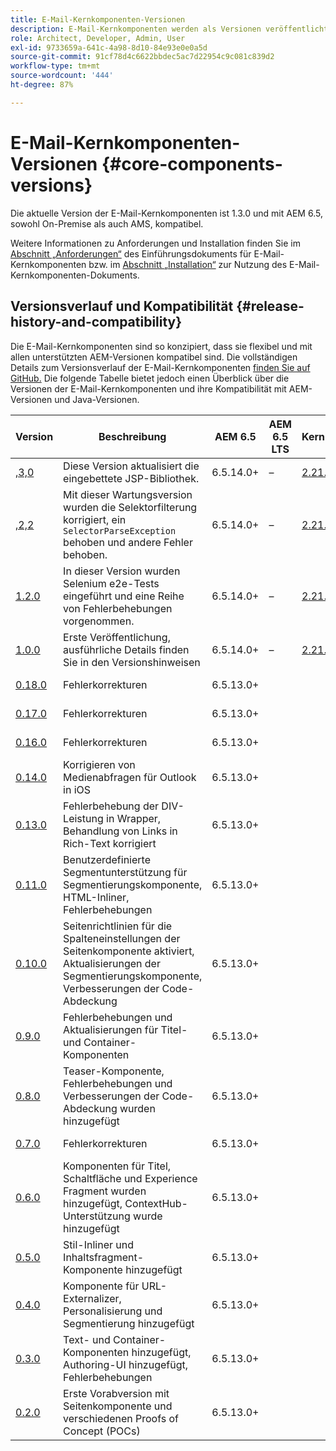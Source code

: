 ```yaml
---
title: E-Mail-Kernkomponenten-Versionen
description: E-Mail-Kernkomponenten werden als Versionen veröffentlicht.
role: Architect, Developer, Admin, User
exl-id: 9733659a-641c-4a98-8d10-84e93e0e0a5d
source-git-commit: 91cf78d4c6622bbdec5ac7d22954c9c081c839d2
workflow-type: tm+mt
source-wordcount: '444'
ht-degree: 87%

---
```



# E-Mail-Kernkomponenten-Versionen {#core-components-versions}

Die aktuelle Version der E-Mail-Kernkomponenten ist 1.3.0 und mit AEM 6.5, sowohl On-Premise als auch AMS, kompatibel.

Weitere Informationen zu Anforderungen und Installation finden Sie im [Abschnitt „Anforderungen“](/help/email/introduction.md#requirements) des Einführungsdokuments für E-Mail-Kernkomponenten bzw. im [Abschnitt „Installation“](/help/email/using.md#installing-the-email-core-components) zur Nutzung des E-Mail-Kernkomponenten-Dokuments.

## Versionsverlauf und Kompatibilität {#release-history-and-compatibility}

Die E-Mail-Kernkomponenten sind so konzipiert, dass sie flexibel und mit allen unterstützten AEM-Versionen kompatibel sind. Die vollständigen Details zum Versionsverlauf der E-Mail-Kernkomponenten [finden Sie auf GitHub.](https://github.com/adobe/aem-core-email-components/releases) Die folgende Tabelle bietet jedoch einen Überblick über die Versionen der E-Mail-Kernkomponenten und ihre Kompatibilität mit AEM-Versionen und Java-Versionen.

| Version | Beschreibung | AEM 6.5 | AEM 6.5 LTS | Kernkomponenten | Java | Veröffentlichungsdatum |
|---|---|---|---|---|---|---|
| [,3,0 ](https://github.com/adobe/aem-core-email-components/releases/tag/core.email.components.reactor-1.3.0) | Diese Version aktualisiert die eingebettete JSP-Bibliothek. | 6.5.14.0+ | – | [2.21.2+](/help/versions.md) | 8, 11 | 28. Juni 2024 |
| [,2,2 ](https://github.com/adobe/aem-core-email-components/releases/tag/core.email.components.reactor-1.2.2) | Mit dieser Wartungsversion wurden die Selektorfilterung korrigiert, ein `SelectorParseException` behoben und andere Fehler behoben. | 6.5.14.0+ | – | [2.21.2+](/help/versions.md) | 8, 11 | 24. Mai 2023 |
| [1.2.0](https://github.com/adobe/aem-core-email-components/releases/tag/core.email.components.reactor-1.2.0) | In dieser Version wurden Selenium e2e-Tests eingeführt und eine Reihe von Fehlerbehebungen vorgenommen. | 6.5.14.0+ | – | [2.21.2+](/help/versions.md) | 8, 11 | 29. November 2022 |
| [1.0.0](https://github.com/adobe/aem-core-email-components/releases/tag/core.email.components.reactor-1.0.0) | Erste Veröffentlichung, ausführliche Details finden Sie in den Versionshinweisen | 6.5.14.0+ | – | [2.21.2+](/help/versions.md) | 8, 11 | 29. November 2022 |
| [0.18.0](https://github.com/adobe/aem-core-email-components/releases/tag/v0.18.0) | Fehlerkorrekturen | 6.5.13.0+ |  |  | 8, 11 | 30. September 2022 |
| [0.17.0](https://github.com/adobe/aem-core-email-components/releases/tag/v0.17.0) | Fehlerkorrekturen | 6.5.13.0+ |  |  | 8, 11 | 27. September 2022 |
| [0.16.0](https://github.com/adobe/aem-core-email-components/releases/tag/v0.16.0) | Fehlerkorrekturen | 6.5.13.0+ |  |  | 8, 11 | 14. September 2022 |
| [0.14.0](https://github.com/adobe/aem-core-email-components/releases/tag/v0.14.0) | Korrigieren von Medienabfragen für Outlook in iOS | 6.5.13.0+ |  |  | 8, 11 | 8. August 2022 |
| [0.13.0](https://github.com/adobe/aem-core-email-components/releases/tag/v0.13.0) | Fehlerbehebung der DIV-Leistung in Wrapper, Behandlung von Links in Rich-Text korrigiert | 6.5.13.0+ |  |  | 8, 11 | 27. Juli 2022 |
| [0.11.0](https://github.com/adobe/aem-core-email-components/releases/tag/v0.11.0) | Benutzerdefinierte Segmentunterstützung für Segmentierungskomponente, HTML-Inliner, Fehlerbehebungen | 6.5.13.0+ |  |  | 8, 11 | 6. Juli 2022 |
| [0.10.0](https://github.com/adobe/aem-core-email-components/releases/tag/v0.10.0) | Seitenrichtlinien für die Spalteneinstellungen der Seitenkomponente aktiviert, Aktualisierungen der Segmentierungskomponente, Verbesserungen der Code-Abdeckung | 6.5.13.0+ |  |  | 8, 11 | 15. Juni 2022 |
| [0.9.0](https://github.com/adobe/aem-core-email-components/releases/tag/v0.9.0) | Fehlerbehebungen und Aktualisierungen für Titel- und Container-Komponenten | 6.5.13.0+ |  |  | 8, 11 | 1. Juni 2022 |
| [0.8.0](https://github.com/adobe/aem-core-email-components/releases/tag/v0.8.0) | Teaser-Komponente, Fehlerbehebungen und Verbesserungen der Code-Abdeckung wurden hinzugefügt | 6.5.13.0+ |  |  | 8, 11 | 19. Mai 2022 |
| [0.7.0](https://github.com/adobe/aem-core-email-components/releases/tag/v0.7.0) | Fehlerkorrekturen | 6.5.13.0+ |  |  | 8, 11 | 4. Mai 2022 |
| [0.6.0](https://github.com/adobe/aem-core-email-components/releases/tag/v0.6.0) | Komponenten für Titel, Schaltfläche und Experience Fragment wurden hinzugefügt, ContextHub-Unterstützung wurde hinzugefügt | 6.5.13.0+ |  |  | 8, 11 | 20. April 2022 |
| [0.5.0](https://github.com/adobe/aem-core-email-components/releases/tag/v0.5.0) | Stil-Inliner und Inhaltsfragment-Komponente hinzugefügt | 6.5.13.0+ |  |  | 8, 11 | 7. April 2022 |
| [0.4.0](https://github.com/adobe/aem-core-email-components/releases/tag/v0.4.0) | Komponente für URL-Externalizer, Personalisierung und Segmentierung hinzugefügt | 6.5.13.0+ |  |  | 8, 11 | 23. März 2022 |
| [0.3.0](https://github.com/adobe/aem-core-email-components/releases/tag/v0.3.0) | Text- und Container-Komponenten hinzugefügt, Authoring-UI hinzugefügt, Fehlerbehebungen | 6.5.13.0+ |  |  | 8, 11 | 9. März 2022 |
| [0.2.0](https://github.com/adobe/aem-core-email-components/releases/tag/v0.2.0) | Erste Vorabversion mit Seitenkomponente und verschiedenen Proofs of Concept (POCs) | 6.5.13.0+ |  |  | 8, 11 | 24. Februar 2022 |
